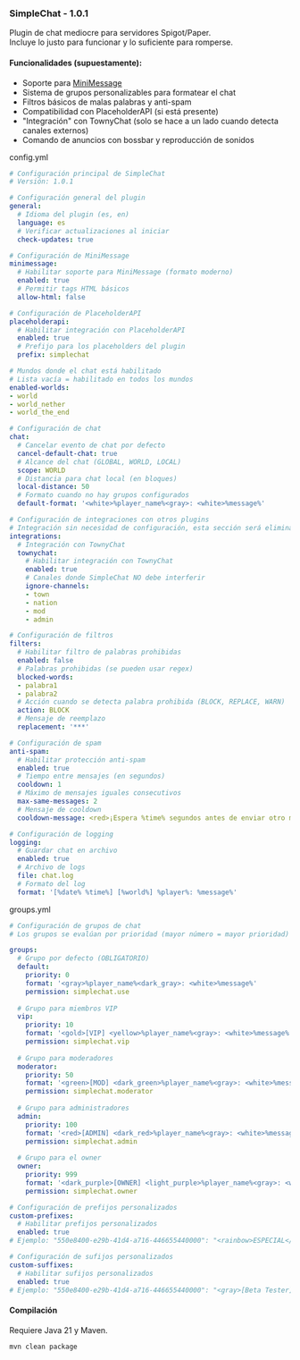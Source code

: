 ### SimpleChat - 1.0.1

Plugin de chat mediocre para servidores Spigot/Paper.  
Incluye lo justo para funcionar y lo suficiente para romperse.

#### Funcionalidades (supuestamente):
- Soporte para [MiniMessage](https://docs.advntr.dev/minimessage/)
- Sistema de grupos personalizables para formatear el chat
- Filtros básicos de malas palabras y anti-spam
- Compatibilidad con PlaceholderAPI (si está presente)
- "Integración" con TownyChat (solo se hace a un lado cuando detecta canales externos)
- Comando de anuncios con bossbar y reproducción de sonidos

config.yml
```yml
# Configuración principal de SimpleChat
# Versión: 1.0.1

# Configuración general del plugin
general:
  # Idioma del plugin (es, en)
  language: es
  # Verificar actualizaciones al iniciar
  check-updates: true

# Configuración de MiniMessage
minimessage:
  # Habilitar soporte para MiniMessage (formato moderno)
  enabled: true
  # Permitir tags HTML básicos
  allow-html: false

# Configuración de PlaceholderAPI
placeholderapi:
  # Habilitar integración con PlaceholderAPI
  enabled: true
  # Prefijo para los placeholders del plugin
  prefix: simplechat

# Mundos donde el chat está habilitado
# Lista vacía = habilitado en todos los mundos
enabled-worlds:
- world
- world_nether
- world_the_end

# Configuración de chat
chat:
  # Cancelar evento de chat por defecto
  cancel-default-chat: true
  # Alcance del chat (GLOBAL, WORLD, LOCAL)
  scope: WORLD
  # Distancia para chat local (en bloques)
  local-distance: 50
  # Formato cuando no hay grupos configurados
  default-format: '<white>%player_name%<gray>: <white>%message%'

# Configuración de integraciones con otros plugins
# Integración sin necesidad de configuración, esta sección será eliminada en futuras versiones
integrations:
  # Integración con TownyChat
  townychat:
    # Habilitar integración con TownyChat
    enabled: true
    # Canales donde SimpleChat NO debe interferir
    ignore-channels:
    - town
    - nation
    - mod
    - admin

# Configuración de filtros
filters:
  # Habilitar filtro de palabras prohibidas
  enabled: false
  # Palabras prohibidas (se pueden usar regex)
  blocked-words:
  - palabra1
  - palabra2
  # Acción cuando se detecta palabra prohibida (BLOCK, REPLACE, WARN)
  action: BLOCK
  # Mensaje de reemplazo
  replacement: '***'

# Configuración de spam
anti-spam:
  # Habilitar protección anti-spam
  enabled: true
  # Tiempo entre mensajes (en segundos)
  cooldown: 1
  # Máximo de mensajes iguales consecutivos
  max-same-messages: 2
  # Mensaje de cooldown
  cooldown-message: <red>¡Espera %time% segundos antes de enviar otro mensaje!

# Configuración de logging
logging:
  # Guardar chat en archivo
  enabled: true
  # Archivo de logs
  file: chat.log
  # Formato del log
  format: '[%date% %time%] [%world%] %player%: %message%'
```
groups.yml
```yml
# Configuración de grupos de chat
# Los grupos se evalúan por prioridad (mayor número = mayor prioridad)

groups:
  # Grupo por defecto (OBLIGATORIO)
  default:
    priority: 0
    format: '<gray>%player_name%<dark_gray>: <white>%message%'
    permission: simplechat.use
  
  # Grupo para miembros VIP
  vip:
    priority: 10
    format: '<gold>[VIP] <yellow>%player_name%<gray>: <white>%message%'
    permission: simplechat.vip
  
  # Grupo para moderadores
  moderator:
    priority: 50
    format: '<green>[MOD] <dark_green>%player_name%<gray>: <white>%message%'
    permission: simplechat.moderator
  
  # Grupo para administradores
  admin:
    priority: 100
    format: '<red>[ADMIN] <dark_red>%player_name%<gray>: <white>%message%'
    permission: simplechat.admin
  
  # Grupo para el owner
  owner:
    priority: 999
    format: '<dark_purple>[OWNER] <light_purple>%player_name%<gray>: <white>%message%'
    permission: simplechat.owner

# Configuración de prefijos personalizados
custom-prefixes:
  # Habilitar prefijos personalizados
  enabled: true
# Ejemplo: "550e8400-e29b-41d4-a716-446655440000": "<rainbow>ESPECIAL</rainbow>"

# Configuración de sufijos personalizados
custom-suffixes:
  # Habilitar sufijos personalizados
  enabled: true
# Ejemplo: "550e8400-e29b-41d4-a716-446655440000": "<gray>[Beta Tester]"
```
#### Compilación
Requiere Java 21 y Maven.

```bash
mvn clean package
```
